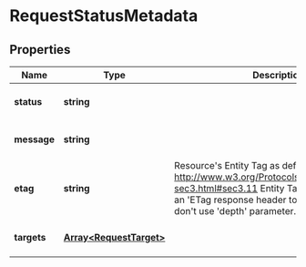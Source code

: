 # RequestStatusMetadata

## Properties
| Name | Type | Description | Notes |
| ------------ | ------------- | ------------- | ------------- |
| **status** | **string** |  | [optional] [default to undefined] |
| **message** | **string** |  | [optional] [default to undefined] |
| **etag** | **string** | Resource\'s Entity Tag as defined in http://www.w3.org/Protocols/rfc2616/rfc2616-sec3.html#sec3.11  Entity Tag is also added as an \'ETag response header to requests which don\'t use \'depth\' parameter.  | [optional] [readonly] [default to undefined] |
| **targets** | [**Array&lt;RequestTarget&gt;**](RequestTarget.md) |  | [optional] [default to undefined] |


